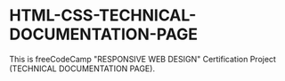 # HTML-CSS-TECHNICAL-DOCUMENTATION-PAGE
 This is freeCodeCamp "RESPONSIVE WEB DESIGN" Certification Project (TECHNICAL DOCUMENTATION PAGE).
